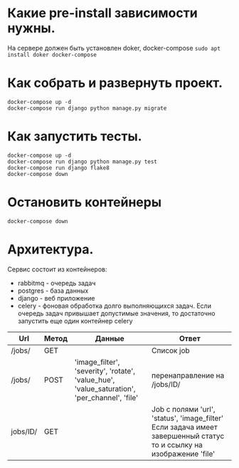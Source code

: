 # Какие pre-install зависимости нужны.
На сервере должен быть установлен doker, docker-compose
`sudo apt install doker docker-compose`

# Как собрать и развернуть проект.
```
docker-compose up -d
docker-compose run django python manage.py migrate
``````

# Как запустить тесты.
```
docker-compose up -d
docker-compose run django python manage.py test
docker-compose run django flake8
docker-compose down
``````

# Остановить контейнеры
`docker-compose down`

# Архитектура.
Сервис состоит из контейнеров:
- rabbitmq - очередь задач
- postgres - база данных
- django - веб приложение
- celery - фоновая обработка долго выполняющихся задач. Если очередь задач привышает допустимые значения, то достаточно запустить еще один контейнер celery

| Url          | Метод | Данные                                                                                             | Ответ                                                                                                                    |
|--------------|-------|----------------------------------------------------------------------------------------------------|--------------------------------------------------------------------------------------------------------------------------|
| /jobs/       | GET   |                                                                                                    | Список job                                                                                                               |
| /jobs/       | POST  | 'image_filter',  'severity',  'rotate',  'value_hue',  'value_saturation', 'per_channel', 'file' |  перенаправление на /jobs/ID/                                                                                                              |
| jobs/ID/ | GET   |                                                                                                    | Job c полями 'url',   'status',  'image_filter'  Если задача имеет завершенный статус то и ссылку на изображение 'file'  |
